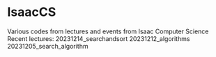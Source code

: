 # IsaacCS
Various codes from lectures and events from Isaac Computer Science
Recent lectures:
20231214_searchandsort
20231212_algorithms
20231205_search_algorithm
